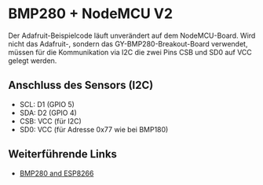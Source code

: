 # BMP280 + NodeMCU V2

Der Adafruit-Beispielcode läuft unverändert auf dem NodeMCU-Board. Wird nicht das Adafruit-, sondern das GY-BMP280-Breakout-Board verwendet, müssen für die Kommunikation via I2C die zwei Pins CSB und SD0 auf VCC gelegt werden.

## Anschluss des Sensors (I2C)

- SCL: D1 (GPIO 5)
- SDA: D2 (GPIO 4)
- CSB: VCC (für I2C)
- SD0: VCC (für Adresse 0x77 wie bei BMP180)

## Weiterführende Links

- [BMP280 and ESP8266](https://myesp8266.blogspot.com/2016/12/bmp280-and-esp8266.html)